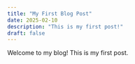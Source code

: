 ```yaml
---
title: "My First Blog Post"
date: 2025-02-10
description: "This is my first post!"
draft: false
---
```

Welcome to my blog! This is my first post.
